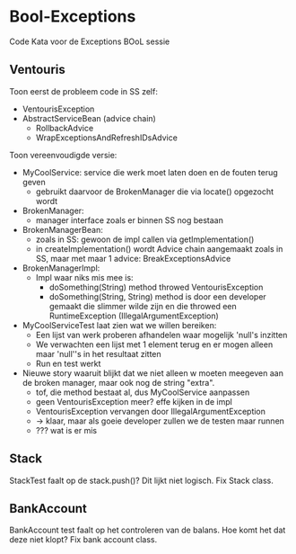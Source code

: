 # Bool-Exceptions
Code Kata voor de Exceptions BOoL sessie

## Ventouris
Toon eerst de probleem code in SS zelf:
* VentourisException
* AbstractServiceBean (advice chain)
  * RollbackAdvice
  * WrapExceptionsAndRefreshIDsAdvice

Toon vereenvoudigde versie:
* MyCoolService: service die werk moet laten doen en de fouten terug geven
  * gebruikt daarvoor de BrokenManager die via locate() opgezocht wordt
* BrokenManager:
  * manager interface zoals er binnen SS nog bestaan
* BrokenManagerBean:
  * zoals in SS: gewoon de impl callen via getImplementation()
  * in createImplementation() wordt Advice chain aangemaakt zoals in SS, maar met maar 1 advice: 
    BreakExceptionsAdvice
* BrokenManagerImpl: 
  * Impl waar niks mis mee is:
    * doSomething(String) method throwed VentourisException
    * doSomething(String, String) method is door een developer gemaakt die slimmer wilde zijn en die 
      throwed een RuntimeException (IllegalArgumentException)     
* MyCoolServiceTest laat zien wat we willen bereiken:
  * Een lijst van werk proberen afhandelen waar mogelijk 'null's inzitten
  * We verwachten een lijst met 1 element terug en er mogen alleen maar 'null''s in het resultaat zitten
  * Run en test werkt
* Nieuwe story waaruit blijkt dat we niet alleen w moeten meegeven aan de broken manager, maar ook nog 
  de string "extra".
  * tof, die method bestaat al, dus MyCoolService aanpassen
  * geen VentourisException meer? effe kijken in de impl
  * VentourisException vervangen door IllegalArgumentException 
  * -> klaar, maar als goeie developer zullen we de testen maar runnen
  * ??? wat is er mis
   
  
## Stack
StackTest faalt op de stack.push()? Dit lijkt niet logisch.
Fix Stack class.

## BankAccount
BankAccount test faalt op het controleren van de balans. Hoe komt het dat deze niet klopt?
Fix bank account class.

